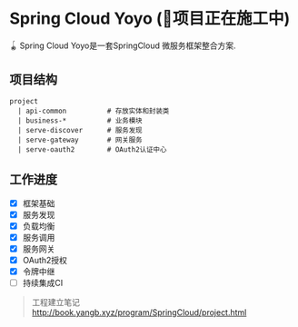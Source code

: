 # Spring Cloud Yoyo (:construction:项目正在施工中)
🪀 Spring Cloud Yoyo是一套SpringCloud 微服务框架整合方案.

## 项目结构
```
project
  | api-common          # 存放实体和封装类
  | business-*          # 业务模块
  | serve-discover      # 服务发现
  | serve-gateway       # 网关服务
  | serve-oauth2        # OAuth2认证中心
```

## 工作进度

- [x] 框架基础
- [x] 服务发现
- [x] 负载均衡
- [x] 服务调用
- [x] 服务网关
- [x] OAuth2授权
- [x] 令牌中继
- [ ] 持续集成CI

> 工程建立笔记 <http://book.yangb.xyz/program/SpringCloud/project.html>
